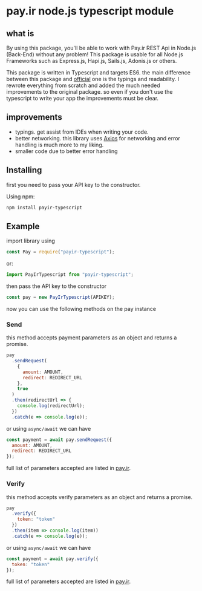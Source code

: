 # pay.ir node.js typescript module

## what is

By using this package, you'll be able to work with Pay.ir REST Api in Node.js (Back-End) without any problem! This package is usable for all Node.js Frameworks such as Express.js, Hapi.js, Sails.js, Adonis.js or others.

This package is written in Typescript and targets ES6. the main difference between this package and [official](https://github.com/erfansahaf/payir) one is the typings and readability. I rewrote everything from scratch and added the much needed improvements to the original package.
so even if you don't use the typescript to write your app the improvements must be clear.

## improvements

- typings. get assist from IDEs when writing your code.
- better networking. this library uses [Axios](https://github.com/axios/axios) for networking and error handling is much more to my liking.
- smaller code due to better error handling

## Installing

first you need to pass your API key to the constructor.

Using npm:

```bash
npm install payir-typescript
```

## Example

import library using

```javascript
const Pay = require("payir-typescript");
```

or:

```javascript
import PayIrTypescript from "payir-typescript";
```

then pass the API key to the constructor

```javascript
const pay = new PayIrTypescript(APIKEY);
```

now you can use the following methods on the pay instance

### Send

this method accepts payment parameters as an object and returns a promise.

```javascript
pay
  .sendRequest(
    {
      amount: AMOUNT,
      redirect: REDIRECT_URL
    },
    true
  )
  .then(redirectUrl => {
    console.log(redirectUrl);
  })
  .catch(e => console.log(e));
```

or using `async/await` we can have

```javascript
const payment = await pay.sendRequest({
  amount: AMOUNT,
  redirect: REDIRECT_URL
});
```

full list of parameters accepted are listed in [pay.ir](https://pay.ir/docs/gateway/).

### Verify

this method accepts verify parameters as an object and returns a promise.

```javascript
pay
  .verify({
    token: "token"
  })
  .then(item => console.log(item))
  .catch(e => console.log(e));
```

or using `async/await` we can have

```javascript
const payment = await pay.verify({
  token: "token"
});
```

full list of parameters accepted are listed in [pay.ir](https://pay.ir/docs/gateway/).
